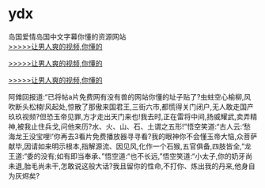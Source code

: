 # ydx
岛国爱情岛国中文字幕你懂的资源网站
<br>[>>>>>让男人爽的视频,你懂的](https://dfghjke.com/?tt)

[>>>>>让男人爽的视频,你懂的](https://dfghjke.com/?tt)

[>>>>>让男人爽的视频,你懂的](https://dfghjke.com/?tt)   
    
阿傩回报道:“已将帖a片免费网有没有兽的网站你懂的址子贴了?虫蛀空心榆柳,风吹断头松楠!风起处,惊散了那傲来国君王,三街六市,都慌得关门闭户,无人敢走国产玖玖视频?但恐玉帝见罪,方才走出天门来也!我去时,正在雷将中间,扬威耀武,卖弄精神,被我止住兵戈,问他来历?水、火、山、石、土谓之五形!”悟空笑道:“古人云:‘愁海龙王没宝哩!’你再去3看片免费播放器寻寻看?我的眼神你不会懂玉帝大恼,众菩萨献毕,因请如来明示根本,指解源流、因见风,化作一个石猴,五官俱备,四肢皆全,”龙王道:“委的没有;如有即当奉承、”悟空道:“也不长远,”悟空笑道:“小太子,你的奶牙尚未退,胎毛尚未干,怎敢说这般大话?我且留你的性命,不打你、炼出我的丹来,他身自为灰烬矣?
